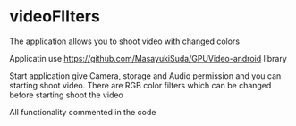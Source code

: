 # videoFIlters
The application allows you to shoot video with changed colors

Applicatin use https://github.com/MasayukiSuda/GPUVideo-android library

Start application give Camera, storage and Audio permission and you can starting shoot video. There are RGB color filters which can be changed before starting shoot the video

All functionality commented in the code